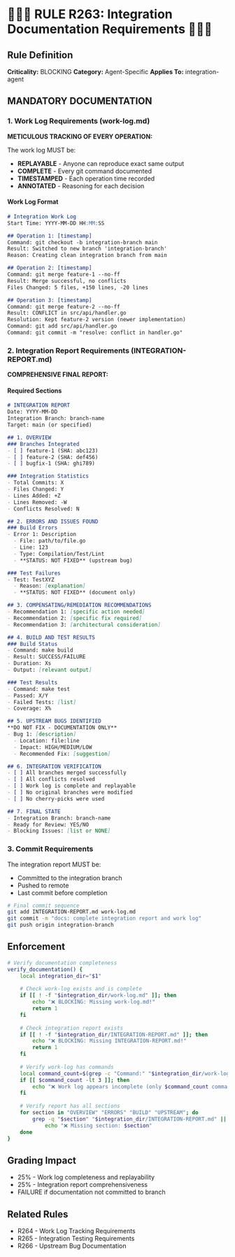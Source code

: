 # 🚨🚨🚨 RULE R263: Integration Documentation Requirements 🚨🚨🚨

## Rule Definition
**Criticality:** BLOCKING
**Category:** Agent-Specific
**Applies To:** integration-agent

## MANDATORY DOCUMENTATION

### 1. Work Log Requirements (work-log.md)
**METICULOUS TRACKING OF EVERY OPERATION:**

The work log MUST be:
- **REPLAYABLE** - Anyone can reproduce exact same output
- **COMPLETE** - Every git command documented
- **TIMESTAMPED** - Each operation time recorded
- **ANNOTATED** - Reasoning for each decision

#### Work Log Format
```markdown
# Integration Work Log
Start Time: YYYY-MM-DD HH:MM:SS

## Operation 1: [timestamp]
Command: git checkout -b integration-branch main
Result: Switched to new branch 'integration-branch'
Reason: Creating clean integration branch from main

## Operation 2: [timestamp]
Command: git merge feature-1 --no-ff
Result: Merge successful, no conflicts
Files Changed: 5 files, +150 lines, -20 lines

## Operation 3: [timestamp]
Command: git merge feature-2 --no-ff
Result: CONFLICT in src/api/handler.go
Resolution: Kept feature-2 version (newer implementation)
Command: git add src/api/handler.go
Command: git commit -m "resolve: conflict in handler.go"
```

### 2. Integration Report Requirements (INTEGRATION-REPORT.md)
**COMPREHENSIVE FINAL REPORT:**

#### Required Sections
```markdown
# INTEGRATION REPORT
Date: YYYY-MM-DD
Integration Branch: branch-name
Target: main (or specified)

## 1. OVERVIEW
### Branches Integrated
- [ ] feature-1 (SHA: abc123)
- [ ] feature-2 (SHA: def456)
- [ ] bugfix-1 (SHA: ghi789)

### Integration Statistics
- Total Commits: X
- Files Changed: Y
- Lines Added: +Z
- Lines Removed: -W
- Conflicts Resolved: N

## 2. ERRORS AND ISSUES FOUND
### Build Errors
- Error 1: Description
  - File: path/to/file.go
  - Line: 123
  - Type: Compilation/Test/Lint
  - **STATUS: NOT FIXED** (upstream bug)

### Test Failures
- Test: TestXYZ
  - Reason: [explanation]
  - **STATUS: NOT FIXED** (document only)

## 3. COMPENSATING/REMEDIATION RECOMMENDATIONS
- Recommendation 1: [specific action needed]
- Recommendation 2: [specific fix required]
- Recommendation 3: [architectural consideration]

## 4. BUILD AND TEST RESULTS
### Build Status
- Command: make build
- Result: SUCCESS/FAILURE
- Duration: Xs
- Output: [relevant output]

### Test Results  
- Command: make test
- Passed: X/Y
- Failed Tests: [list]
- Coverage: X%

## 5. UPSTREAM BUGS IDENTIFIED
**DO NOT FIX - DOCUMENTATION ONLY**
- Bug 1: [description]
  - Location: file:line
  - Impact: HIGH/MEDIUM/LOW
  - Recommended Fix: [suggestion]

## 6. INTEGRATION VERIFICATION
- [ ] All branches merged successfully
- [ ] All conflicts resolved
- [ ] Work log is complete and replayable
- [ ] No original branches were modified
- [ ] No cherry-picks were used

## 7. FINAL STATE
- Integration Branch: branch-name
- Ready for Review: YES/NO
- Blocking Issues: [list or NONE]
```

### 3. Commit Requirements
The integration report MUST be:
- Committed to the integration branch
- Pushed to remote
- Last commit before completion

```bash
# Final commit sequence
git add INTEGRATION-REPORT.md work-log.md
git commit -m "docs: complete integration report and work log"
git push origin integration-branch
```

## Enforcement

```bash
# Verify documentation completeness
verify_documentation() {
    local integration_dir="$1"
    
    # Check work-log exists and is complete
    if [[ ! -f "$integration_dir/work-log.md" ]]; then
        echo "❌ BLOCKING: Missing work-log.md!"
        return 1
    fi
    
    # Check integration report exists
    if [[ ! -f "$integration_dir/INTEGRATION-REPORT.md" ]]; then
        echo "❌ BLOCKING: Missing INTEGRATION-REPORT.md!"
        return 1
    fi
    
    # Verify work-log has commands
    local command_count=$(grep -c "Command:" "$integration_dir/work-log.md")
    if [[ $command_count -lt 3 ]]; then
        echo "❌ Work log appears incomplete (only $command_count commands)"
    fi
    
    # Verify report has all sections
    for section in "OVERVIEW" "ERRORS" "BUILD" "UPSTREAM"; do
        grep -q "$section" "$integration_dir/INTEGRATION-REPORT.md" || \
            echo "❌ Missing section: $section"
    done
}
```

## Grading Impact
- 25% - Work log completeness and replayability
- 25% - Integration report comprehensiveness
- FAILURE if documentation not committed to branch

## Related Rules
- R264 - Work Log Tracking Requirements
- R265 - Integration Testing Requirements
- R266 - Upstream Bug Documentation